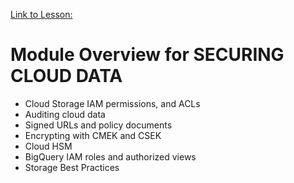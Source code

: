 [Link to Lesson:](https://www.cloudskillsboost.google/paths/15/course_templates/87/video/450290) <!--Increment the end number by 1 for the duration of each numbered section!-->

# Module Overview for SECURING CLOUD DATA
- Cloud Storage IAM permissions, and ACLs
- Auditing cloud data
- Signed URLs and policy documents
- Encrypting with CMEK and CSEK
- Cloud HSM
- BigQuery IAM roles and authorized views
- Storage Best Practices

